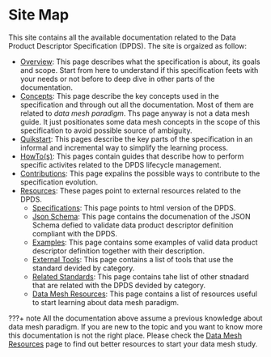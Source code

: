 # Site Map

This site contains all the available documentation related to the Data Product Descriptor Specification (DPDS). The site is orgaized as follow:

- [Overview](./overview/README.md): This page describes what the specification is about, its goals and scope. Start from here to understand if this specification feets with your needs or not before to deep dive in other parts of the documentation.
- [Concepts](./concepts/README.md): This page describe the key concepts used in the specification and through out all the documentation. Most of them are related to *data mesh paradigm*. Ths page anyway is not a data mesh guide. It just positionates some data mesh concepts in the scope of this specification to avoid possible source of ambiguity. 
- [Quikstart](./quickstart/README.md): This pages describe the key parts of the specification in an informal and incremental way to simplify the learning process.
- [HowTo(s)](./howto/README.md): This pages contain guides that describe how to perform specific activites related to the DPDS lifecycle management.
- [Contributions](./contributions/README.md): This page expalins the possible ways to contribute to the specification evolution.
- [Resources](./references/README.md): These pages point to external resources related to the DPDS.
    - [Specifications](./references/specifications/README.md): This page points to html version of the DPDS.
    - [Json Schema](./references/schemas/README.md): This page contains the documenation of the JSON Schema defied to validate data product descriptor definition compliant with the DPDS.
    - [Examples](./references/examples.md): This page contains some examples of valid data product descriptor definition together with their description.
    - [External Tools](./references/tools.md): This page contains a list of tools that use the standard devided by category.
    - [Related Standards](./references/standards.md): This page contains tahe list of other stnadard that are related with the DPDS devided by category.
    - [Data Mesh Resources](./references/resources.md): This page contains a list of resources useful to start learning about data mesh paradigm.

???+ note
    All the documentation above assume a previous knowledge about data mesh paradigm. If you are new to the topic and you want to know more this documentation is not the right place. Please check the [Data Mesh Resources](./datamesh/README.md) page to find out better resources to start your data mesh study.